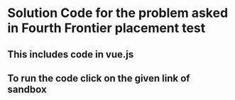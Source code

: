 # Solution Code for the problem asked in Fourth Frontier placement test

## This includes code in vue.js 
## To run the code click on the given link of sandbox
